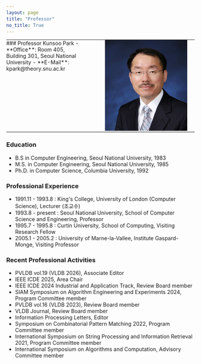 ```yaml
---
layout: page
title: "Professor"
no_title: True
---
```


<style>
td.right-image {
    width: 280px;
    text-align: right;
    padding-right: 20px;
}
table, table tr, table td {
    border: none;
    padding: 0px 0px;
    vertical-align: top;
    font-size: 1em;
}
</style>

<table cellspacing="0" cellpadding="0">
<tr>
<td markdown="1">
### Professor Kunsoo Park
- **Office**: Room 405, Building 301, Seoul National University
- **E-Mail**: kpark@theory.snu.ac.kr
</td>
<td class="right-image">
    <img src="/assets/img/thumb_kpark.jpg" alt="PHOTO">
</td>
</tr>
</table>


### Education
- B.S in Computer Engineering, Seoul National University, 1983
- M.S. in Computer Engineering, Seoul National University, 1985
- Ph.D. in Computer Science, Columbia University, 1992

### Professional Experience
- 1991.11 - 1993.8 : King's College, University of London (Computer Science), Lecturer (조교수)
- 1993.8 - present : Seoul National University, School of Computer Science and Engineering, Professor
- 1995.7 - 1995.8 : Curtin University, School of Computing, Visiting Research Fellow
- 2005.1 - 2005.2 : University of Marne-la-Vallee, Institute Gaspard-Monge, Visiting Professor

### Recent Professional Activities
- PVLDB vol.19 (VLDB 2026), Associate Editor
- IEEE ICDE 2025, Area Chair
- IEEE ICDE 2024 Industrial and Application Track, Review Board member
- SIAM Symposium on Algorithm Engineering and Experiments 2024, Program
Committee member
- PVLDB vol.16 (VLDB 2023), Review Board member
- VLDB Journal, Review Board member
- Information Processing Letters, Editor
- Symposium on Combinatorial Pattern Matching 2022, Program Committee
member
- International Symposium on String Processing and Information Retrieval
2021, Program Committee member
- International Symposium on Algorithms and Computation, Advisory
Committee member
